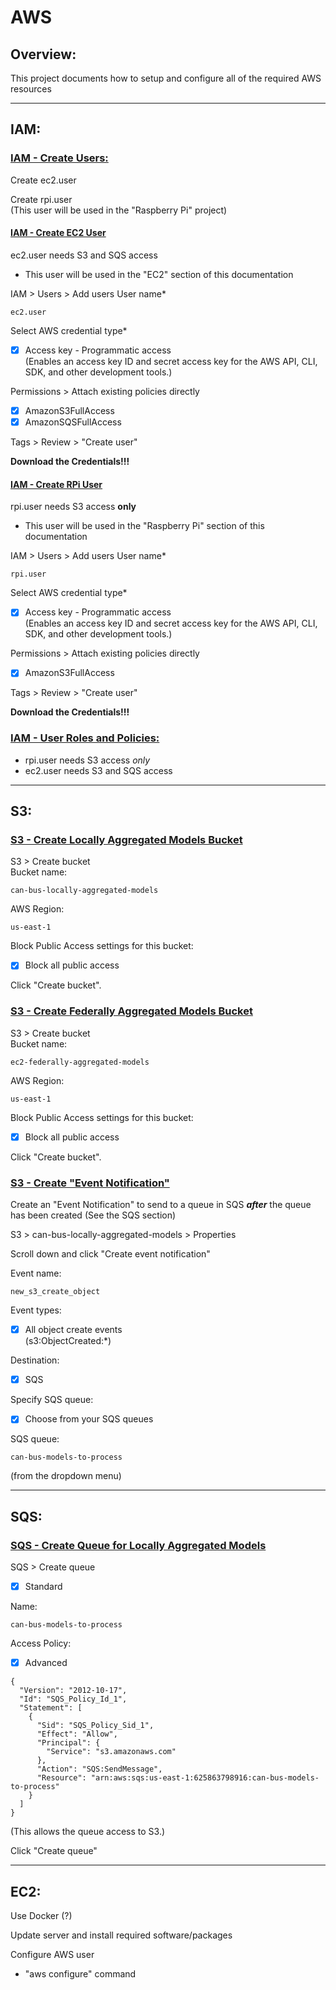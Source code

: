 # AWS
## Overview:
This project documents how to setup and configure all of the required AWS resources

---

## IAM:
### <ins>IAM - Create Users:
Create ec2.user  

Create rpi.user  
(This user will be used in the "Raspberry Pi" project)
 
#### <ins>IAM - Create EC2 User
ec2.user needs S3 and SQS access  
 - This user will be used in the "EC2" section of this documentation

IAM > Users > Add users
User name*  
```
ec2.user
```

Select AWS credential type*  

 - [x] Access key - Programmatic access  
(Enables an access key ID and secret access key for the AWS API, CLI, SDK, and other development tools.)


Permissions > Attach existing policies directly  
- [x] AmazonS3FullAccess
- [x] AmazonSQSFullAccess

Tags > Review > "Create user"

**Download the Credentials!!!**


#### <ins>IAM - Create RPi User
rpi.user needs S3 access **only**  
 - This user will be used in the "Raspberry Pi" section of this documentation

IAM > Users > Add users
User name*  
```
rpi.user
```

Select AWS credential type*  

 - [x] Access key - Programmatic access  
(Enables an access key ID and secret access key for the AWS API, CLI, SDK, and other development tools.)


Permissions > Attach existing policies directly  
- [x] AmazonS3FullAccess

Tags > Review > "Create user"

**Download the Credentials!!!**



### <ins> IAM - User Roles and Policies:
- rpi.user needs S3 access *only*  
- ec2.user needs S3 and SQS access  

---

## S3:
### <ins> S3 - Create Locally Aggregated Models Bucket
S3 > Create bucket  
Bucket name:  
```
can-bus-locally-aggregated-models
```  

AWS Region:  
```
us-east-1
```  

Block Public Access settings for this bucket:  
 - [x] Block all public access

Click "Create bucket".

### <ins> S3 - Create Federally Aggregated Models Bucket
S3 > Create bucket  
Bucket name:  
```
ec2-federally-aggregated-models
```  

AWS Region:  
```
us-east-1
```  

Block Public Access settings for this bucket:  
 - [x] Block all public access

Click "Create bucket".

### <ins> S3 - Create "Event Notification"
Create an "Event Notification" to send to a queue in SQS ***after*** the queue has been created (See the SQS section)

S3 > can-bus-locally-aggregated-models > Properties  

Scroll down and click "Create event notification"

Event name:  
```
new_s3_create_object
```

Event types:  
- [x] All object create events  
  (s3:ObjectCreated:*)

Destination:  
- [x] SQS  

Specify SQS queue:  
- [x] Choose from your SQS queues

SQS queue:  
```
can-bus-models-to-process
```  
(from the dropdown menu)


---

## SQS:
### <ins> SQS - Create Queue for Locally Aggregated Models
SQS > Create queue  
- [x] Standard  

Name:  
```
can-bus-models-to-process
```

Access Policy:  
- [x] Advanced  
```
{
  "Version": "2012-10-17",
  "Id": "SQS_Policy_Id_1",
  "Statement": [
    {
      "Sid": "SQS_Policy_Sid_1",
      "Effect": "Allow",
      "Principal": {
        "Service": "s3.amazonaws.com"
      },
      "Action": "SQS:SendMessage",
      "Resource": "arn:aws:sqs:us-east-1:625863798916:can-bus-models-to-process"
    }
  ]
}
```  
(This allows the queue access to S3.)

Click "Create queue"


---


## EC2:
Use Docker (?)

Update server and install required software/packages

Configure AWS user
 - "aws configure" command


